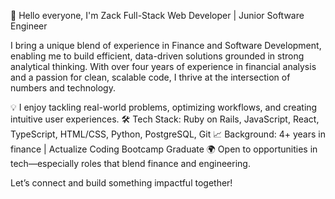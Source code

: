 👋 Hello everyone, I'm Zack
Full-Stack Web Developer | Junior Software Engineer

I bring a unique blend of experience in Finance and Software Development, enabling me to build efficient, data-driven solutions grounded in strong analytical thinking. With over four years of experience in financial analysis and a passion for clean, scalable code, I thrive at the intersection of numbers and technology.

💡 I enjoy tackling real-world problems, optimizing workflows, and creating intuitive user experiences.
🛠️ Tech Stack: Ruby on Rails, JavaScript, React, TypeScript, HTML/CSS, Python, PostgreSQL, Git
📈 Background: 4+ years in finance | Actualize Coding Bootcamp Graduate
🌍 Open to opportunities in tech—especially roles that blend finance and engineering.

Let’s connect and build something impactful together!

